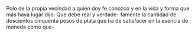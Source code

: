 Polo de la propia vecindad a quien doy fe conozco y en la vida y forma que más haya lugar dijo: Que debe real y verdade- famente la cantidad de doscientos cinquenta pesos de plata que ha de satisfacer en la esencia de moneda como que-